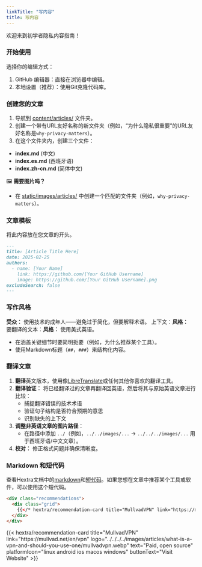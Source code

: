 ```yaml
---
linkTitle: "写内容"
title: 写内容
---
```

欢迎来到初学者隐私内容指南！

### 开始使用
选择你的编辑方式：
1. GitHub 编辑器：直接在浏览器中编辑。
2. 本地设置（推荐）：使用Git克隆代码库。

### 创建您的文章
1. 导航到 [content/articles/](https://github.com/beginnerprivacy/beginnerprivacy.github.io/tree/main/content/articles) 文件夹。
2. 创建一个带有URL友好名称的新文件夹（例如，“为什么隐私很重要”的URL友好名称是`why-privacy-matters`）。
3. 在这个文件夹内，创建三个文件：
- **index.md** (中文)
- **index.es.md** (西班牙语)
- **index.zh-cn.md** (简体中文)

🖼️ **需要图片吗？**
- 在 [static/images/articles/](https://github.com/beginnerprivacy/beginnerprivacy.github.io/tree/main/static/images/articles) 中创建一个匹配的文件夹（例如，`why-privacy-matters`）。

### 文章模板
将此内容放在您文章的开头。
```markdown
---
title: [Article Title Here]
date: 2025-02-25
authors:
  - name: [Your Name]
    link: https://github.com/[Your GitHub Username]
    image: https://github.com/[Your GitHub Username].png
excludeSearch: false
---
```

### 写作风格
**受众：**  使用技术的成年人——避免过于简化，但要解释术语。
上下文：**风格：**  
要翻译的文本：**风格：**
使用美式英语。
- 在涵盖关键细节时要简明扼要（例如，为什么推荐某个工具）。
- 使用Markdown标题（`##`，`###`）来结构化内容。

### 翻译文章
1. **翻译**英文版本，使用像[LibreTranslate](https://libretranslate.com/)或任何其他你喜欢的翻译工具。
2. **翻译验证：**  将已经翻译过的文章再翻译回英语，然后将其与原始英语文章进行比较：
    - 捕捉翻译错误的技术术语
    - 验证句子结构是否符合预期的意思
    - 识别缺失的上下文
3. **调整非英语文章的图片路径**：
    - 在路径中添加 `../`（例如，`../../images/...` → `../../../images/...` 用于西班牙语/中文文章）。
4. **校对：** 修正格式问题并确保清晰度。

### Markdown 和短代码
查看Hextra文档中的[markdown](https://imfing.github.io/hextra/docs/guide/markdown/)和[短代码](https://imfing.github.io/hextra/docs/guide/shortcodes/)。如果您想在文章中推荐某个工具或软件，可以使用这个短代码。
```html
<div class="recommendations">
  <div class="grid">
    {{</* hextra/recommendation-card title="MullvadVPN" link="https://mullvad.net/en/vpn" logo="../../../../images/articles/what-is-a-vpn-and-should-you-use-one/mullvadvpn.webp" text="Paid, open source" platformIcon="linux android ios macos windows" buttonText="Visit Website" */>}}
  </div>
</div>
```
<div class="recommendations">
  <div class="grid">
    {{< hextra/recommendation-card title="MullvadVPN" link="https://mullvad.net/en/vpn" logo="../../../../images/articles/what-is-a-vpn-and-should-you-use-one/mullvadvpn.webp" text="Paid, open source" platformIcon="linux android ios macos windows" buttonText="Visit Website" >}}
  </div>
</div>
